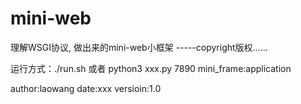 # mini-web
理解WSGI协议, 做出来的mini-web小框架
-----copyright版权......

运行方式：./run.sh
或者 python3 xxx.py 7890 mini_frame:application

author:laowang
date:xxx
versioin:1.0
